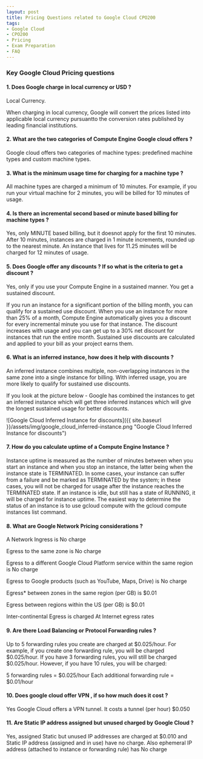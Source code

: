 ```yaml
---
layout: post
title: Pricing Questions related to Google Cloud CPO200
tags:
- Google Cloud
- CPO200
- Pricing 
- Exam Preparation
- FAQ
---
```


### Key Google Cloud Pricing questions


#### 1. Does Google charge in local currency or USD ?

Local Currency.

When charging in local currency, Google will convert the prices listed into applicable local currency pursuantto the conversion rates published by leading financial institutions.

#### 2. What are the two categories of Compute Engine Google cloud offers ?

Google cloud offers  two categories of machine types: predefined machine types and custom machine types.  

#### 3. What is the minimum usage time for charging for a machine type ?

All machine types are charged a minimum of 10 minutes. For example, if you run your virtual machine for 2 minutes, you will be billed for 10 minutes of usage.


#### 4. Is there an incremental second based or minute based billing for machine types ?

Yes, only MINUTE based billing, but it doesnot apply for the first 10 minutes. After 10 minutes, instances are charged in 1 minute increments, rounded up to the nearest minute. An instance that lives for 11.25 minutes will be charged for 12 minutes of usage.

#### 5. Does Google offer any discounts ? If so what is the criteria to get a discount ?

Yes, only if you use your Compute Engine in a sustained manner. You get a sustained discount.

If you run an instance for a significant portion of the billing month, you can qualify for a sustained use discount. When you use an instance for more than 25% of a month, Compute Engine automatically gives you a discount for every incremental minute you use for that instance. The discount increases with usage and you can get up to a 30% net discount for instances that run the entire month. Sustained use discounts are calculated and applied to your bill as your project earns them.  


#### 6. What is an inferred instance, how does it help with discounts ?

An inferred instance combines multiple, non-overlapping instances in the same zone into a single instance for billing. With inferred usage, you are more likely to qualify for sustained use discounts. 

If you look at the picture below - Google has combined the instances to get an inferred instance which will get three inferred instances which will give the longest sustained usage for better discounts.

![Google Cloud Inferred Instance for discounts]({{ site.baseurl }}/assets/img/google_cloud_inferred-instance.png "Google Cloud Inferred Instance for discounts")

#### 7. How do you calculate uptime of a Compute Engine Instance ?

Instance uptime is measured as the number of minutes between when you start an instance and when you stop an instance, the latter being when the instance state is TERMINATED. In some cases, your instance can suffer from a failure and be marked as TERMINATED by the system; in these cases, you will not be charged for usage after the instance reaches the TERMINATED state. If an instance is idle, but still has a state of RUNNING, it will be charged for instance uptime. The easiest way to determine the status of an instance is to use gcloud compute with the gcloud compute instances list command.


#### 8. What are Google Network Pricing considerations ?

A Network Ingress is No charge

Egress to the same zone is No charge

Egress to a different Google Cloud Platform service within the same region is No charge

Egress to Google products (such as YouTube, Maps, Drive) is No charge

Egress* between zones in the same region (per GB) is $0.01

Egress between regions within the US (per GB) is $0.01

Inter-continental Egress is charged At Internet egress rates

#### 9. Are there Load Balancing or Protocol Forwarding rules ?

Up to 5 forwarding rules you create are charged at $0.025/hour. For example, if you create one forwarding rule, you will be charged $0.025/hour. If you have 3 forwarding rules, you will still be charged $0.025/hour. However, if you have 10 rules, you will be charged:

5 forwarding rules = $0.025/hour
Each additional forwarding rule = $0.01/hour

#### 10. Does google cloud offer VPN , if so how much does it cost ?

Yes Google Cloud offers a VPN tunnel. It costs a tunnel (per hour) $0.050

#### 11. Are Static IP address assigned but unused charged by Google Cloud ?

Yes, assigned Static but unused IP addresses are charged at $0.010 and Static IP address (assigned and in use) have no charge. Also ephemeral IP address (attached to instance or forwarding rule) has No charge
